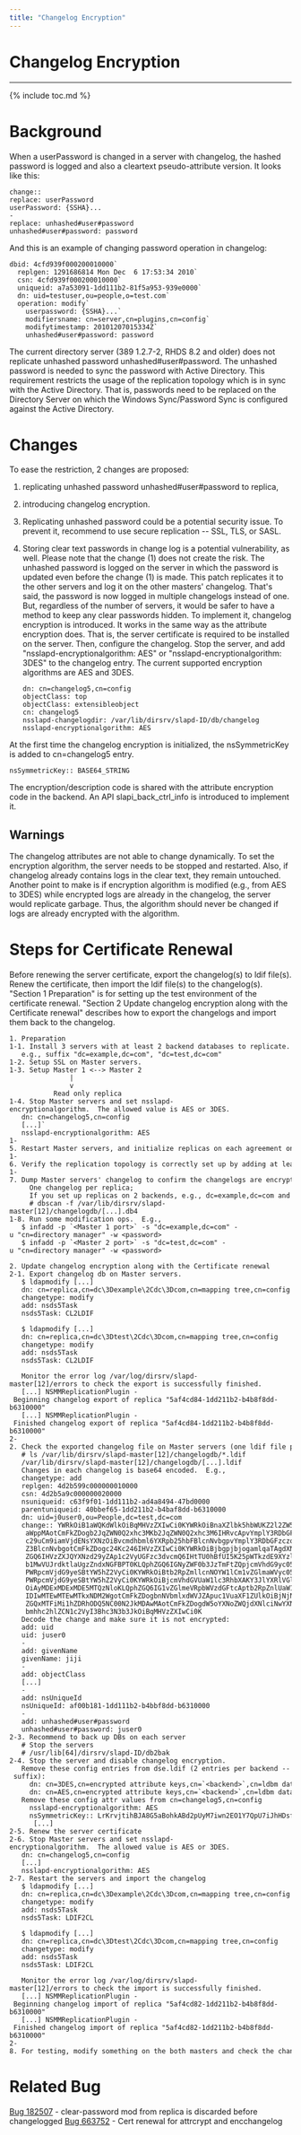 ```yaml
---
title: "Changelog Encryption"
---
```


# Changelog Encryption
----------------------

{% include toc.md %}

Background
==========

When a userPassword is changed in a server with changelog, the hashed password is logged and also a cleartext pseudo-attribute version. It looks like this:

    change::
    replace: userPassword
    userPassword: {SSHA}...
    -
    replace: unhashed#user#password
    unhashed#user#password: password

And this is an example of changing password operation in changelog:

    dbid: 4cfd939f000200010000`
      replgen: 1291686814 Mon Dec  6 17:53:34 2010`
      csn: 4cfd939f000200010000`
      uniqueid: a7a53091-1dd111b2-81f5a953-939e0000`
      dn: uid=testuser,ou=people,o=test.com`
      operation: modify`
        userpassword: {SSHA}...`
        modifiersname: cn=server,cn=plugins,cn=config`
        modifytimestamp: 20101207015334Z`
        unhashed#user#password: password

The current directory server (389 1.2.7-2, RHDS 8.2 and older) does not replicate unhashed password unhashed#user#password. The unhashed password is needed to sync the password with Active Directory. This requirement restricts the usage of the replication topology which is in sync with the Active Directory. That is, passwords need to be replaced on the Directory Server on which the Windows Sync/Password Sync is configured against the Active Directory.

Changes
=======

To ease the restriction, 2 changes are proposed:

1.  replicating unhashed password unhashed\#user\#password to replica,
2.  introducing changelog encryption.

1.  Replicating unhashed password could be a potential security issue. To prevent it, recommend to use secure replication -- SSL, TLS, or SASL.
2.  Storing clear text passwords in change log is a potential vulnerability, as well. Please note that the change (1) does not create the risk. The unhashed password is logged on the server in which the password is updated even before the change (1) is made. This patch replicates it to the other servers and log it on the other masters' changelog. That's said, the password is now logged in multiple changelogs instead of one. But, regardless of the number of servers, it would be safer to have a method to keep any clear passwords hidden. To implement it, changelog encryption is introduced. It works in the same way as the attribute encryption does. That is, the server certificate is required to be installed on the server. Then, configure the changelog. Stop the server, and add "nsslapd-encryptionalgorithm: AES" or "nsslapd-encryptionalgorithm: 3DES" to the changelog entry. The current supported encryption algorithms are AES and 3DES.

        dn: cn=changelog5,cn=config
        objectClass: top
        objectClass: extensibleobject
        cn: changelog5
        nsslapd-changelogdir: /var/lib/dirsrv/slapd-ID/db/changelog
        nsslapd-encryptionalgorithm: AES

At the first time the changelog encryption is initialized, the nsSymmetricKey is added to cn=changelog5 entry.

    nsSymmetricKey:: BASE64_STRING

The encryption/description code is shared with the attribute encryption code in the backend. An API slapi_back_ctrl_info is introduced to implement it.

Warnings
--------

The changelog attributes are not able to change dynamically. To set the encryption algorithm, the server needs to be stopped and restarted. Also, if changelog already contains logs in the clear text, they remain untouched. Another point to make is if encryption algorithm is modified (e.g., from AES to 3DES) while encrypted logs are already in the changelog, the server would replicate garbage. Thus, the algorithm should never be changed if logs are already encrypted with the algorithm.

Steps for Certificate Renewal
=============================

Before renewing the server certificate, export the changelog(s) to ldif file(s). Renew the certificate, then import the ldif file(s) to the changelog(s). "Section 1 Preparation" is for setting up the test environment of the certificate renewal. "Section 2 Update changelog encryption along with the Certificate renewal" describes how to export the changelogs and import them back to the changelog.

    1. Preparation
    1-1. Install 3 servers with at least 2 backend databases to replicate.
       e.g., suffix "dc=example,dc=com", "dc=test,dc=com"
    1-2. Setup SSL on Master servers.
    1-3. Setup Master 1 <--> Master 2
                   |
                   v
               Read only replica
    1-4. Stop Master servers and set nsslapd-encryptionalgorithm.  The allowed value is AES or 3DES.
       dn: cn=changelog5,cn=config
       [...]`
       nsslapd-encryptionalgorithm: AES
    1-5. Restart Master servers, and initialize replicas on each agreement on Master 1.
    1-6. Verify the replication topology is correctly set up by adding at least one entry to each backend on Master servers.
    1-7. Dump Master servers' changelog to confirm the changelogs are encrypted.
         One changelog per replica; 
         If you set up replicas on 2 backends, e.g., dc=example,dc=com and dc=test,dc=com, there are 2 changelog db files.
         # dbscan -f /var/lib/dirsrv/slapd-master[12]/changelogdb/[...].db4
    1-8. Run some modification ops.  E.g.,
       $ infadd -p `<Master 1 port>` -s "dc=example,dc=com" -u "cn=directory manager" -w <password>
       $ infadd -p `<Master 2 port>` -s "dc=test,dc=com" -u "cn=directory manager" -w <password>

    2. Update changelog encryption along with the Certificate renewal
    2-1. Export changelog db on Master servers.
       $ ldapmodify [...]
       dn: cn=replica,cn=dc\3Dexample\2Cdc\3Dcom,cn=mapping tree,cn=config
       changetype: modify
       add: nsds5Task
       nsds5Task: CL2LDIF

       $ ldapmodify [...]  
       dn: cn=replica,cn=dc\3Dtest\2Cdc\3Dcom,cn=mapping tree,cn=config
       changetype: modify
       add: nsds5Task
       nsds5Task: CL2LDIF

       Monitor the error log /var/log/dirsrv/slapd-master[12]/errors to check the export is successfully finished.
       [...] NSMMReplicationPlugin - Beginning changelog export of replica "5af4cd84-1dd211b2-b4b8f8dd-b6310000"
       [...] NSMMReplicationPlugin - Finished changelog export of replica "5af4cd84-1dd211b2-b4b8f8dd-b6310000"
    2-2. Check the exported changelog file on Master servers (one ldif file per changelog db).
       # ls /var/lib/dirsrv/slapd-master[12]/changelogdb/*.ldif
       /var/lib/dirsrv/slapd-master[12]/changelogdb/[...].ldif
       Changes in each changelog is base64 encoded.  E.g.,
       changetype: add
       replgen: 4d2b599c000000010000
       csn: 4d2b5a9c000000020000
       nsuniqueid: c63f9f01-1dd111b2-ad4a8494-47bd0000
       parentuniqueid: 40bbef65-1dd211b2-b4baf8dd-b6310000
       dn: uid=j0user0,ou=People,dc=test,dc=com
       change:: YWRkOiB1aWQKdWlkOiBqMHVzZXIwCi0KYWRkOiBnaXZlbk5hbWUKZ2l2ZW5OYW1lOiBq
        aWppMAotCmFkZDogb2JqZWN0Q2xhc3MKb2JqZWN0Q2xhc3M6IHRvcApvYmplY3RDbGFzczogcGVy
        c29uCm9iamVjdENsYXNzOiBvcmdhbml6YXRpb25hbFBlcnNvbgpvYmplY3RDbGFzczogaW5ldG9y
        Z3BlcnNvbgotCmFkZDogc24Kc246IHVzZXIwCi0KYWRkOiBjbgpjbjogamlqaTAgdXNlcjAKLQph
        ZGQ6IHVzZXJQYXNzd29yZAp1c2VyUGFzc3dvcmQ6IHtTU0hBfUI5K25pWTkzdE9XYzlhTHF5djdv
        b1MwVUJrdktlaUgzZndxNGFBPT0KLQphZGQ6IGNyZWF0b3JzTmFtZQpjcmVhdG9yc05hbWU6IGNu
        PWRpcmVjdG9yeSBtYW5hZ2VyCi0KYWRkOiBtb2RpZmllcnNOYW1lCm1vZGlmaWVyc05hbWU6IGNu
        PWRpcmVjdG9yeSBtYW5hZ2VyCi0KYWRkOiBjcmVhdGVUaW1lc3RhbXAKY3JlYXRlVGltZXN0YW1w
        OiAyMDExMDExMDE5MTQzNloKLQphZGQ6IG1vZGlmeVRpbWVzdGFtcAptb2RpZnlUaW1lc3RhbXA6
        IDIwMTEwMTEwMTkxNDM2WgotCmFkZDogbnNVbmlxdWVJZApuc1VuaXF1ZUlkOiBjNjNmOWYwMS0x
        ZGQxMTFiMi1hZDRhODQ5NC00N2JkMDAwMAotCmFkZDogdW5oYXNoZWQjdXNlciNwYXNzd29yZAp1
        bmhhc2hlZCN1c2VyI3Bhc3N3b3JkOiBqMHVzZXIwCi0K
       Decode the change and make sure it is not encrypted:
       add: uid
       uid: juser0
       -
       add: givenName
       givenName: jiji
       -
       add: objectClass
       [...]
       -
       add: nsUniqueId
       nsUniqueId: af00b181-1dd111b2-b4bbf8dd-b6310000
       -
       add: unhashed#user#password
       unhashed#user#password: juser0
    2-3. Recommend to back up DBs on each server
       # Stop the servers
       # /usr/lib[64]/dirsrv/slapd-ID/db2bak
    2-4. Stop the server and disable changelog encryption.
       Remove these config entries from dse.ldif (2 entries per backend -- suffix):
         dn: cn=3DES,cn=encrypted attribute keys,cn=`<backend>`,cn=ldbm database,cn=plugins,cn=config
         dn: cn=AES,cn=encrypted attribute keys,cn=`<backend>`,cn=ldbm database,cn=plugins,cn=config
       Remove these config attr values from cn=changelog5,cn=config
         nsslapd-encryptionalgorithm: AES
         nsSymmetricKey:: LrKrvjtihBJA8G5aBohkABd2pUyM7iwn2EO1Y7QpU7iJhHDsfV+j12prQBp3
          [...]
    2-5. Renew the server certificate
    2-6. Stop Master servers and set nsslapd-encryptionalgorithm.  The allowed value is AES or 3DES.
       dn: cn=changelog5,cn=config
       [...]
       nsslapd-encryptionalgorithm: AES
    2-7. Restart the servers and import the changelog
       $ ldapmodify [...]
       dn: cn=replica,cn=dc\3Dexample\2Cdc\3Dcom,cn=mapping tree,cn=config
       changetype: modify
       add: nsds5Task
       nsds5Task: LDIF2CL

       $ ldapmodify [...]
       dn: cn=replica,cn=dc\3Dtest\2Cdc\3Dcom,cn=mapping tree,cn=config
       changetype: modify
       add: nsds5Task
       nsds5Task: LDIF2CL

       Monitor the error log /var/log/dirsrv/slapd-master[12]/errors to check the import is successfully finished.
       [...] NSMMReplicationPlugin - Beginning changelog import of replica "5af4cd82-1dd211b2-b4b8f8dd-b6310000"
       [...] NSMMReplicationPlugin - Finished changelog import of replica "5af4cd82-1dd211b2-b4b8f8dd-b6310000"
    2-8. For testing, modify something on the both masters and check the change is replicated to the replicas.

Related Bug
===========

[Bug 182507](https://bugzilla.redhat.com/show_bug.cgi?id=182507) - clear-password mod from replica is discarded before changelogged
[Bug 663752](https://bugzilla.redhat.com/show_bug.cgi?id=663752) - Cert renewal for attrcrypt and encchangelog

